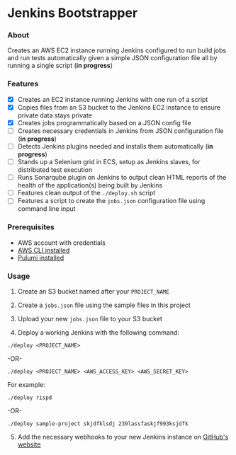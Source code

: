 # Jenkins Bootstrapper

### About

Creates an AWS EC2 instance running Jenkins configured to run build jobs and run tests automatically given a simple JSON configuration file all by running a single script (**in progress**)

### Features

- [X] Creates an EC2 instance running Jenkins with one run of a script
- [X] Copies files from an S3 bucket to the Jenkins EC2 instance to ensure private data stays private
- [X] Creates jobs programmatically based on a JSON config file
- [ ] Creates necessary credentials in Jenkins from JSON configuration file (**in progress**)
- [ ] Detects Jenkins plugins needed and installs them automatically (**in progress**)
- [ ] Stands up a Selenium grid in ECS, setup as Jenkins slaves, for distributed test execution
- [ ] Runs Sonarqube plugin on Jenkins to output clean HTML reports of the health of the application(s) being built by Jenkins
- [ ] Features clean output of the `./deploy.sh` script
- [ ] Features a script to create the `jobs.json` configuration file using command line input

### Prerequisites

* AWS account with credentials
* [AWS CLI installed](https://docs.aws.amazon.com/cli/latest/userguide/installing.html)
* [Pulumi installed](https://pulumi.io/quickstart/install.html)

### Usage

1. Create an S3 bucket named after your `PROJECT_NAME`

2. Create a `jobs.json` file using the sample files in this project

3. Upload your new `jobs.json` file to your S3 bucket

4. Deploy a working Jenkins with the following command:

`./deploy <PROJECT_NAME>`

-OR-

`./deploy <PROJECT_NAME> <AWS_ACCESS_KEY> <AWS_SECRET_KEY>`

For example:

`./deploy rispd`

-OR-

`./deploy sample-project skjdfklsdj 239lassfaskjf993ksjdfk`

5. Add the necessary webhooks to your new Jenkins instance on [GitHub's website](https://github.com/)
